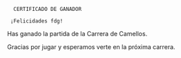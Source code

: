       CERTIFICADO DE GANADOR

     ¡Felicidades fdg!

Has ganado la partida de la Carrera de Camellos.

Gracias por jugar y esperamos verte en la próxima carrera.
